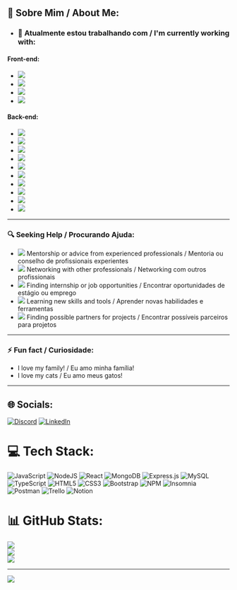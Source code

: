 ## 💫 Sobre Mim / About Me:

- ### 🔭 Atualmente estou trabalhando com / I'm currently working with:

#### Front-end:
  - <img src="https://img.shields.io/badge/-React.js-61DAFB?style=flat-square&logo=react&logoColor=black">
  - <img src="https://img.shields.io/badge/-Next.js-000000?style=flat-square&logo=next.js&logoColor=white">
  - <img src="https://img.shields.io/badge/-Bootstrap-7952B3?style=flat-square&logo=bootstrap&logoColor=white">
  - <img src="https://img.shields.io/badge/-Bulma-00D1B2?style=flat-square&logo=bulma&logoColor=white">

#### Back-end:
  - <img src="https://img.shields.io/badge/-Node.js-339933?style=flat-square&logo=node.js&logoColor=white"> 
  - <img src="https://img.shields.io/badge/-JavaScript-F7DF1E?style=flat-square&logo=javascript&logoColor=black">
  - <img src="https://img.shields.io/badge/-MS%20SQL%20Server-CC2927?style=flat-square&logo=microsoft%20sql%20server&logoColor=white">
  - <img src="https://img.shields.io/badge/-PostgreSQL-336791?style=flat-square&logo=postgresql&logoColor=white">
  - <img src="https://img.shields.io/badge/-Knex.js-F7B200?style=flat-square&logo=knex.js&logoColor=black">
  - <img src="https://img.shields.io/badge/-MySQL-4479A1?style=flat-square&logo=mysql&logoColor=white"> 
  - <img src="https://img.shields.io/badge/-MongoDB-47A248?style=flat-square&logo=mongodb&logoColor=white"> 
  - <img src="https://img.shields.io/badge/-Sequelize-52B0E7?style=flat-square&logo=sequelize&logoColor=white"> 
  - <img src="https://img.shields.io/badge/-Mongoose-880000?style=flat-square&logo=mongoose&logoColor=white"> 
  - <img src="https://img.shields.io/badge/-Express.js-000000?style=flat-square&logo=express&logoColor=white">

  ---


### 🔍 Seeking Help / Procurando Ajuda:
- <img src="https://img.shields.io/badge/-👨‍💼%20Mentorship%20or%20Advice-00BFFF?style=flat-square"> Mentorship or advice from experienced professionals / Mentoria ou conselho de profissionais experientes
- <img src="https://img.shields.io/badge/-🤝%20Networking-00BFFF?style=flat-square"> Networking with other professionals / Networking com outros profissionais
- <img src="https://img.shields.io/badge/-💼%20Job%20Opportunities-00BFFF?style=flat-square"> Finding internship or job opportunities / Encontrar oportunidades de estágio ou emprego
- <img src="https://img.shields.io/badge/-🌱%20Learning-00BFFF?style=flat-square"> Learning new skills and tools / Aprender novas habilidades e ferramentas
- <img src="https://img.shields.io/badge/-🤝%20Partnership-00BFFF?style=flat-square"> Finding possible partners for projects / Encontrar possíveis parceiros para projetos

---
### ⚡ Fun fact / Curiosidade:
- I love my family! / Eu amo minha família!
- I love my cats / Eu amo meus gatos!
---



## 🌐 Socials:
[![Discord](https://img.shields.io/badge/Discord-%237289DA.svg?logo=discord&logoColor=white)](https://discord.gg/RobinhoNonato#9045) 
[![LinkedIn](https://img.shields.io/badge/LinkedIn-%230077B5.svg?logo=linkedin&logoColor=white)](https://linkedin.com/in/robson-nonato-b67a1123b) 

# 💻 Tech Stack:
![JavaScript](https://img.shields.io/badge/javascript-%23323330.svg?style=for-the-badge&logo=javascript&logoColor=%23F7DF1E) ![NodeJS](https://img.shields.io/badge/node.js-6DA55F?style=for-the-badge&logo=node.js&logoColor=white) ![React](https://img.shields.io/badge/react-%2320232a.svg?style=for-the-badge&logo=react&logoColor=%2361DAFB) ![MongoDB](https://img.shields.io/badge/MongoDB-%234ea94b.svg?style=for-the-badge&logo=mongodb&logoColor=white) ![Express.js](https://img.shields.io/badge/express.js-%23404d59.svg?style=for-the-badge&logo=express&logoColor=%2361DAFB) ![MySQL](https://img.shields.io/badge/mysql-%2300f.svg?style=for-the-badge&logo=mysql&logoColor=white) ![TypeScript](https://img.shields.io/badge/typescript-%23007ACC.svg?style=for-the-badge&logo=typescript&logoColor=white) ![HTML5](https://img.shields.io/badge/html5-%23E34F26.svg?style=for-the-badge&logo=html5&logoColor=white) ![CSS3](https://img.shields.io/badge/css3-%231572B6.svg?style=for-the-badge&logo=css3&logoColor=white) ![Bootstrap](https://img.shields.io/badge/bootstrap-%23563D7C.svg?style=for-the-badge&logo=bootstrap&logoColor=white) ![NPM](https://img.shields.io/badge/NPM-%23000000.svg?style=for-the-badge&logo=npm&logoColor=white) ![Insomnia](https://img.shields.io/badge/Insomnia-black?style=for-the-badge&logo=insomnia&logoColor=5849BE) ![Postman](https://img.shields.io/badge/Postman-FF6C37?style=for-the-badge&logo=postman&logoColor=white)  ![Trello](https://img.shields.io/badge/Trello-%23026AA7.svg?style=for-the-badge&logo=Trello&logoColor=white) ![Notion](https://img.shields.io/badge/Notion-%23000000.svg?style=for-the-badge&logo=notion&logoColor=white)
# 📊 GitHub Stats:
![](https://github-readme-stats.vercel.app/api?username=NonattoDev&theme=radical&hide_border=false&include_all_commits=true&count_private=true)<br/>
![](https://github-readme-streak-stats.herokuapp.com/?user=NonattoDev&theme=radical&hide_border=false)<br/>
![](https://github-readme-stats.vercel.app/api/top-langs/?username=NonattoDev&theme=radical&hide_border=false&include_all_commits=true&count_private=true&layout=compact)

---
[![](https://visitcount.itsvg.in/api?id=NonattoDev&icon=0&color=0)](https://visitcount.itsvg.in)

<!-- Proudly created with GPRM ( https://gprm.itsvg.in ) -->
